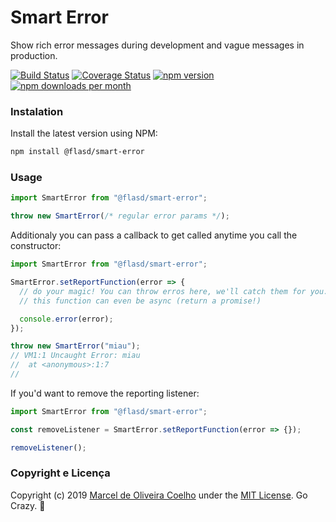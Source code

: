 # Smart Error

Show rich error messages during development and vague messages in production.

[![Build Status](https://travis-ci.org/flasd/smart-error.svg?branch=master)](https://travis-ci.org/flasd/cpf-check)
[![Coverage Status](https://coveralls.io/repos/github/flasd/smart-error/badge.svg?branch=master)](https://coveralls.io/github/flasd/smart-error?branch=master)
[![npm version](https://badge.fury.io/js/smart-error.svg)](https://www.npmjs.com/package/smart-error)
[![npm downloads per month](https://img.shields.io/npm/dm/@flasd/smart-error.svg)](https://www.npmjs.com/package/@flasd/smart-error)

### Instalation

Install the latest version using NPM:

```sh
npm install @flasd/smart-error
```

### Usage

```javascript
import SmartError from "@flasd/smart-error";

throw new SmartError(/* regular error params */);
```

Additionaly you can pass a callback to get called anytime you call the constructor:

```javascript
import SmartError from "@flasd/smart-error";

SmartError.setReportFunction(error => {
  // do your magic! You can throw erros here, we'll catch them for you.
  // this function can even be async (return a promise!)

  console.error(error);
});

throw new SmartError("miau");
// VM1:1 Uncaught Error: miau
//  at <anonymous>:1:7
//
```

If you'd want to remove the reporting listener:

```javascript
import SmartError from "@flasd/smart-error";

const removeListener = SmartError.setReportFunction(error => {});

removeListener();
```

### Copyright e Licença

Copyright (c) 2019 [Marcel de Oliveira Coelho](https://github.com/flasd) under the [MIT License](https://github.com/flasd/smart-error/blob/master/LICENSE.md). Go Crazy. :rocket:
